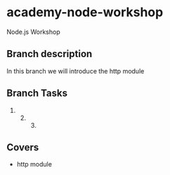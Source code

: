 # academy-node-workshop

Node.js Workshop

## Branch description

In this branch we will introduce the http module

## Branch Tasks

1. 2. 3.

## Covers

- http module
